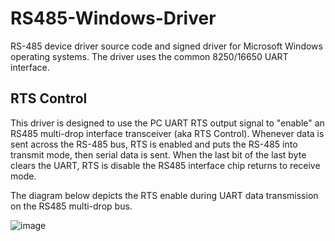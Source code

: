 # RS485-Windows-Driver
RS-485 device driver source code and signed driver for Microsoft Windows operating systems. The driver uses the common 8250/16650 UART interface. 


## RTS Control
This driver is designed to use the PC UART RTS output signal to "enable" an RS485 multi-drop interface transceiver (aka RTS Control). Whenever data is sent across the RS-485 bus, RTS is enabled and puts the RS-485 into transmit mode, then serial data is sent. When the last bit of the last byte clears the UART, RTS is disable the RS485 interface chip returns to receive mode.

The diagram below depicts the RTS enable during UART data transmission on the RS485 multi-drop bus.

![image](https://user-images.githubusercontent.com/16089554/156234873-a982bdc0-ce50-4eb6-9ef3-6cf5db8eb4ce.png)


